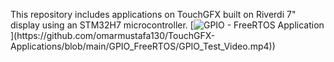 This repository includes applications on TouchGFX built on Riverdi 7" display using an STM32H7 microcontroller.
[![GPIO - FreeRTOS Application]([https://img.youtube.com/vi/VIDEO_ID/0.jpg](https://github.com/omarmustafa130/TouchGFX-Applications/blob/main/GPIO_FreeRTOS/GPIO_Test%20Thumbnail.png))](https://github.com/omarmustafa130/TouchGFX-Applications/blob/main/GPIO_FreeRTOS/GPIO_Test_Video.mp4))
